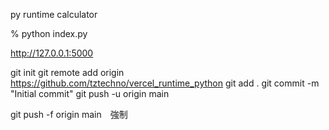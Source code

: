 py runtime calculator

% python index.py

http://127.0.0.1:5000


git init
git remote add origin https://github.com/tztechno/vercel_runtime_python
git add .
git commit -m "Initial commit"
git push -u origin main

git push -f origin main　強制